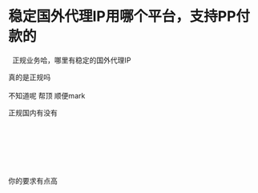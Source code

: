 # 稳定国外代理IP用哪个平台，支持PP付款的


<img src="static/image/smiley/default/smile.gif" smilieid="1" border="0" alt="" />&nbsp;&nbsp;正规业务哈，哪里有稳定的国外代理IP

真的是正规吗<img src="static/image/smiley/yct/010.gif" smilieid="41" border="0" alt="" /><br />
<br />
不知道呢 帮顶 顺便mark<img id="aimg_RHbUi" onclick="zoom(this, this.src, 0, 0, 0)" class="zoom" src="https://cdn.jsdelivr.net/gh/hishis/forum-master/public/images/patch.gif" onmouseover="img_onmouseoverfunc(this)" onload="thumbImg(this)" border="0" alt="" />

正规国内有没有<br />
<br />
<br />
​​​​​​​<br />
<br />
<br />
​​​​​​​

你的要求有点高<img id="aimg_G7M2E" onclick="zoom(this, this.src, 0, 0, 0)" class="zoom" src="https://cdn.jsdelivr.net/gh/hishis/forum-master/public/images/patch.gif" onmouseover="img_onmouseoverfunc(this)" onload="thumbImg(this)" border="0" alt="" />
